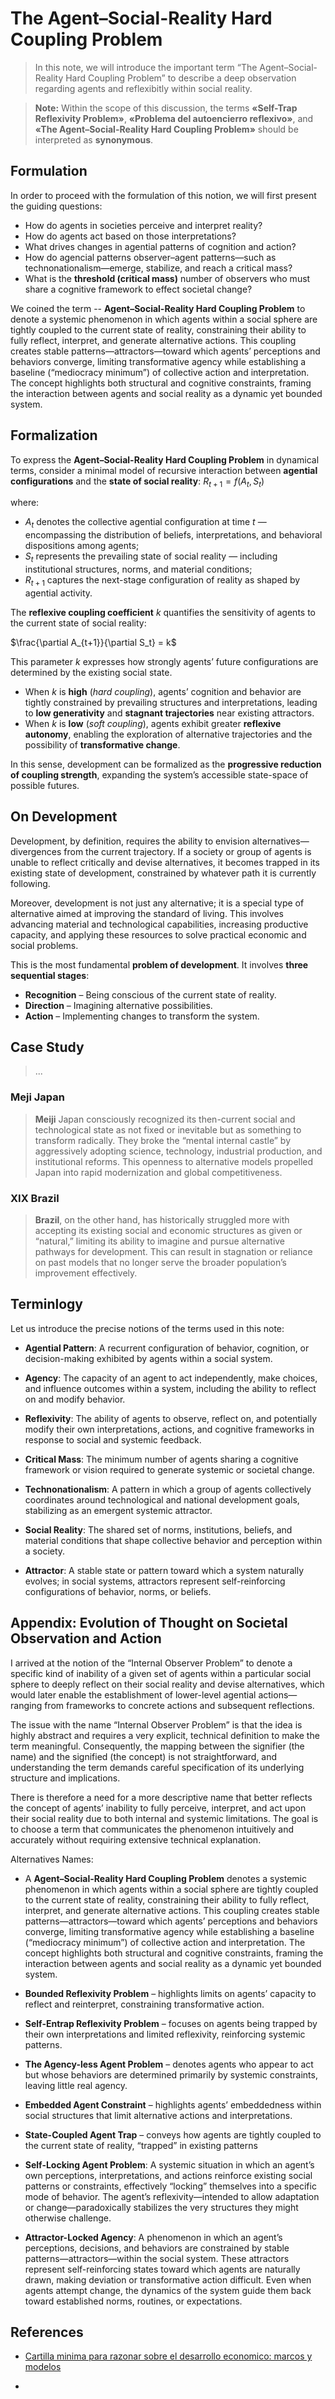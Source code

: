 # The Agent–Social-Reality Hard Coupling Problem


> In this note, we will introduce the important term “The Agent–Social-Reality Hard Coupling Problem” to describe a deep observation regarding agents  and reflexibitly within social reality.



> **Note:** Within the scope of this discussion, the terms **«Self-Trap Reflexivity Problem»**, **«Problema del autoencierro reflexivo»**, and **«The Agent–Social-Reality Hard Coupling Problem»** should be interpreted as **synonymous**.

## Formulation

In order to proceed with the formulation of this notion, we will first present the guiding questions:

- How do agents in  societies perceive and interpret reality?
- How do  agents  act based on those interpretations?
- What drives changes in agential patterns of cognition and action?
- How do  agencial patterns observer–agent patterns—such as technonationalism—emerge, stabilize, and reach a critical mass?
- What is the **threshold (critical mass)** number of observers who must share a cognitive framework to effect societal change?

We coined the term -- **Agent–Social-Reality Hard Coupling Problem** to denote a systemic phenomenon in which agents within a social sphere are tightly coupled to the current state of reality, constraining their ability to fully reflect, interpret, and generate alternative actions. This coupling creates stable patterns—attractors—toward which agents’ perceptions and behaviors converge, limiting transformative agency while establishing a baseline (“mediocracy minimum”) of collective action and interpretation. The concept highlights both structural and cognitive constraints, framing the interaction between agents and social reality as a dynamic yet bounded system.

## Formalization

To express the **Agent–Social-Reality Hard Coupling Problem** in dynamical terms, consider a minimal model of recursive interaction between **agential configurations** and the **state of social reality**: $R_{t+1} = f(A_t, S_t)$

where:

- $A_t$ denotes the collective agential configuration at time $t$ — encompassing the distribution of beliefs, interpretations, and behavioral dispositions among agents;
- $S_t$ represents the prevailing state of social reality — including institutional structures, norms, and material conditions;
- $R_{t+1}$ captures the next-stage configuration of reality as shaped by agential activity.

The **reflexive coupling coefficient**  $k$ quantifies the sensitivity of agents to the current state of social reality:

$\frac{\partial A_{t+1}}{\partial S_t} = k$

This parameter $k$ expresses how strongly agents’ future configurations are determined by the existing social state.

- When $k$ is **high** (*hard coupling*), agents’ cognition and behavior are tightly constrained by prevailing structures and interpretations, leading to **low generativity** and **stagnant trajectories** near existing attractors.
- When $k$ is **low** (*soft coupling*), agents exhibit greater **reflexive autonomy**, enabling the exploration of alternative trajectories and the possibility of **transformative change**.

In this sense, development can be formalized as the **progressive reduction of coupling strength**, expanding the system’s accessible state-space of possible futures.

## On Development

Development, by definition, requires the ability to envision alternatives—divergences from the current trajectory. If a society or group of agents is unable to reflect critically and devise alternatives, it becomes trapped in its existing state of development, constrained by whatever path it is currently following.

Moreover, development is not just any alternative; it is a special type of alternative aimed at improving the standard of living. This involves advancing material and technological capabilities, increasing productive capacity, and applying these resources to solve practical economic and social problems.

This is the most fundamental **problem of development**. It involves **three sequential stages**:

- **Recognition** – Being conscious of the current state of reality.
- **Direction** – Imagining alternative possibilities.
- **Action** – Implementing changes to transform the system.

## Case Study

> ...

### Meji Japan

> **Meiji** Japan consciously recognized its then-current social and technological state as not fixed or inevitable but as something to transform radically. They broke the “mental internal castle” by aggressively adopting science, technology, industrial production, and institutional reforms. This openness to alternative models propelled Japan into rapid modernization and global competitiveness.

### XIX Brazil

> **Brazil**, on the other hand, has historically struggled more with accepting its existing social and economic structures as given or “natural,” limiting its ability to imagine and pursue alternative pathways for development. This can result in stagnation or reliance on past models that no longer serve the broader population’s improvement effectively.

## Terminlogy

Let us introduce the precise notions of the terms used in this note:

- **Agential Pattern**: A recurrent configuration of behavior, cognition, or decision-making exhibited by agents within a social system.

- **Agency**: The capacity of an agent to act independently, make choices, and influence outcomes within a system, including the ability to reflect on and modify behavior.

- **Reflexivity**: The ability of agents to observe, reflect on, and potentially modify their own interpretations, actions, and cognitive frameworks in response to social and systemic feedback.

- **Critical Mass**: The minimum number of agents sharing a cognitive framework or vision required to generate systemic or societal change.

- **Technonationalism**: A pattern in which a group of agents collectively coordinates around technological and national development goals, stabilizing as an emergent systemic attractor.

- **Social Reality**: The shared set of norms, institutions, beliefs, and material conditions that shape collective behavior and perception within a society.

- **Attractor**: A stable state or pattern toward which a system naturally evolves; in social systems, attractors represent self-reinforcing configurations of behavior, norms, or beliefs.

## Appendix: Evolution of Thought on Societal Observation and Action

I arrived at the notion of the “Internal Observer Problem” to denote a specific kind of inability of a given set of agents within a particular social sphere to deeply reflect on their social reality and devise alternatives, which would later enable the establishment of lower-level agential actions—ranging from frameworks to concrete actions and subsequent reflections.

The issue with the name “Internal Observer Problem” is that the idea is highly abstract and requires a very explicit, technical definition to make the term meaningful. Consequently, the mapping between the signifier (the name) and the signified (the concept) is not straightforward, and understanding the term demands careful specification of its underlying structure and implications.

There is therefore a need for a more descriptive name that better reflects the concept of agents’ inability to fully perceive, interpret, and act upon their social reality due to both internal and systemic limitations. The goal is to choose a term that communicates the phenomenon intuitively and accurately without requiring extensive technical explanation.

Alternatives Names:

- A **Agent–Social-Reality Hard Coupling Problem** denotes a systemic phenomenon in which agents within a social sphere are tightly coupled to the current state of reality, constraining their ability to fully reflect, interpret, and generate alternative actions. This coupling creates stable patterns—attractors—toward which agents’ perceptions and behaviors converge, limiting transformative agency while establishing a baseline (“mediocracy minimum”) of collective action and interpretation. The concept highlights both structural and cognitive constraints, framing the interaction between agents and social reality as a dynamic yet bounded system.

- **Bounded Reflexivity Problem** – highlights limits on agents’ capacity to reflect and reinterpret, constraining transformative action.

- **Self-Entrap Reflexivity Problem** – focuses on agents being trapped by their own interpretations and limited reflexivity, reinforcing systemic patterns.

- **The Agency-less Agent Problem** – denotes agents who appear to act but whose behaviors are determined primarily by systemic constraints, leaving little real agency.

- **Embedded Agent Constraint** – highlights agents’ embeddedness within social structures that limit alternative actions and interpretations.

- **State-Coupled Agent Trap** – conveys how agents are tightly coupled to the current state of reality, “trapped” in existing patterns

- **Self-Locking Agent Problem**: A systemic situation in which an agent’s own perceptions, interpretations, and actions reinforce existing social patterns or constraints, effectively “locking” themselves into a specific mode of behavior. The agent’s reflexivity—intended to allow adaptation or change—paradoxically stabilizes the very structures they might otherwise challenge.

- **Attractor-Locked Agency**: A phenomenon in which an agent’s perceptions, decisions, and behaviors are constrained by stable patterns—attractors—within the social system. These attractors represent self-reinforcing states toward which agents are naturally drawn, making deviation or transformative action difficult. Even when agents attempt change, the dynamics of the system guide them back toward established norms, routines, or expectations.

## References

- [Cartilla minima para razonar sobre el desarrollo economico: marcos y modelos](./cartilla-minima-para-razonar-sobre-el-desarrollo-economico-marcos-y-modelos.md)

- []()
